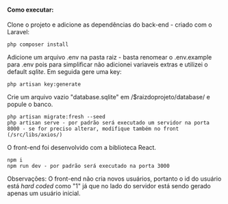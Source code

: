 #### Como executar:

Clone o projeto e adicione as dependências do back-end - criado com o Laravel:

```
php composer install
```
Adicione um arquivo .env na pasta raiz - basta renomear o .env.example para .env pois para simplificar não adicionei variaveis extras e utilizei o default _sqlite_. Em seguida gere uma key:
```
php artisan key:generate
```
Crie um arquivo vazio "database.sqlite" em /$raizdoprojeto/database/ e popule o banco.
```
php artisan migrate:fresh --seed
php artisan serve - por padrão será executado um servidor na porta 8000 - se for preciso alterar, modifique também no front (/src/libs/axios/)
```

O front-end foi desenvolvido com a biblioteca React.

```
npm i
npm run dev - por padrão será executado na porta 3000
```
Observações: 
O front-end não cria novos usuários, portanto o id do usuário está _hard coded_ como "1" já que no lado do servidor está sendo gerado apenas um usuário inicial. 
